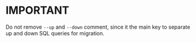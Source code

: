 # IMPORTANT

Do not remove `--up` and `--down` comment, since it the main key to separate up and down SQL queries for migration.